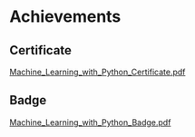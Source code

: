

# Achievements
## Certificate
[Machine_Learning_with_Python_Certificate.pdf](https://prod-files-secure.s3.us-west-2.amazonaws.com/03e82b26-cccb-4906-bb56-adabcbdc0655/0f35a87e-0c16-48ac-af62-4e4cc34c6a19/Machine_Learning_with_Python_Certificate.pdf?X-Amz-Algorithm=AWS4-HMAC-SHA256&X-Amz-Content-Sha256=UNSIGNED-PAYLOAD&X-Amz-Credential=ASIAZI2LB4666DDUJ63Y%2F20250203%2Fus-west-2%2Fs3%2Faws4_request&X-Amz-Date=20250203T010940Z&X-Amz-Expires=3600&X-Amz-Security-Token=IQoJb3JpZ2luX2VjEO%2F%2F%2F%2F%2F%2F%2F%2F%2F%2F%2FwEaCXVzLXdlc3QtMiJIMEYCIQCmcXGsPzj1TZ2EiSY4r4IPa%2BDw4AlVgUb9D5yUFMlAwQIhAKD%2FSCvK86ejZC9fOBF%2FGJus9fwxIqziBDl7OFvU5VNkKogECPj%2F%2F%2F%2F%2F%2F%2F%2F%2F%2FwEQABoMNjM3NDIzMTgzODA1IgzoRegi3mRErnLuM8Uq3AOn5MmF8DLr5AGt8aVXImg13kwcsUTa7srjBx%2F4TaxRGwS45vWhcG5VzQBOTBMsSpttvMsfo%2FJGOHcAcircwy%2FSv54urjiJiWAK7l9SFBTVtF3l6zfKuOgnC2ttpGtRsLhbnazuqfVLnCVqI5SInRmtZR72cU6wXoQ1b8HMULsNQC6dFXyoVzLXCiGdl15H8ptPqln%2F5%2FOGEQz19Vq3kKENWRLnyJQvxdi9CtWfPaJtQ2LOpSb9IXflBq%2FiMfmV20u5M8Bk6qfpHMvthdlaBvrZYsGQ1tUJA37E679eTE8GdK8NYHJ9KpIzzdTGsfA%2Fuc05kbA1KxUS3NvQfKK5mpL7CJl1kKzJQevopn%2FChI46mPgxN53V9wfa2h4nsVqdcAXu6L1f8rUgbLrMN2qp0yg1yjs3OViowQP1yOWo07cXtlPwebNgu06cebBBuCzRv%2F1cTzSCa2YgLY98nI6aD9m7DDk4sXQ%2FMwgKooeRbTP7YI3%2BXDqxlcPNHsx40anmtYYrTL9P9nXcLiJQ5YUOmlcja7xG5KazncpVF9nw29vWXzsZVf7qnIt1jWC%2BNrV5OQ270Swiis%2FYR5jezOygqhLlKkpg6Vlbi33x7dmgASzOUESBWSNqG0ZkSgi85TDM5P%2B8BjqkASKLDtKmGWa2Krvoz6xhpus0EJoDoXT5%2B2ympUXKyu%2BPxD3aEIVEUQU%2Fo8KmJ4swT1kbMGRiJX7ve7mr3cI1n5IiHJ%2FpuLOuJk54owR1EHhZKTlMJQWhK2WFkJCL6yfdkZpPCpOu8TL2bA0FJT29r2Ndq1ylTSzEjYhyyLihEXfOjHdTnWLwNKDdTKd1Ft%2BLElD6e8RpP%2BQrPbTrKuUe%2BpIuhqMr&X-Amz-Signature=02fc8c41b2dcb4f3e2efb4174f78a76513f5ff17b317340dc172aae360c9d92b&X-Amz-SignedHeaders=host&x-id=GetObject)
## Badge
[Machine_Learning_with_Python_Badge.pdf](https://prod-files-secure.s3.us-west-2.amazonaws.com/03e82b26-cccb-4906-bb56-adabcbdc0655/ff622a22-73d6-44e3-9c7b-e89a8e61b7aa/Machine_Learning_with_Python_Badge.pdf?X-Amz-Algorithm=AWS4-HMAC-SHA256&X-Amz-Content-Sha256=UNSIGNED-PAYLOAD&X-Amz-Credential=ASIAZI2LB4666DDUJ63Y%2F20250203%2Fus-west-2%2Fs3%2Faws4_request&X-Amz-Date=20250203T010940Z&X-Amz-Expires=3600&X-Amz-Security-Token=IQoJb3JpZ2luX2VjEO%2F%2F%2F%2F%2F%2F%2F%2F%2F%2F%2FwEaCXVzLXdlc3QtMiJIMEYCIQCmcXGsPzj1TZ2EiSY4r4IPa%2BDw4AlVgUb9D5yUFMlAwQIhAKD%2FSCvK86ejZC9fOBF%2FGJus9fwxIqziBDl7OFvU5VNkKogECPj%2F%2F%2F%2F%2F%2F%2F%2F%2F%2FwEQABoMNjM3NDIzMTgzODA1IgzoRegi3mRErnLuM8Uq3AOn5MmF8DLr5AGt8aVXImg13kwcsUTa7srjBx%2F4TaxRGwS45vWhcG5VzQBOTBMsSpttvMsfo%2FJGOHcAcircwy%2FSv54urjiJiWAK7l9SFBTVtF3l6zfKuOgnC2ttpGtRsLhbnazuqfVLnCVqI5SInRmtZR72cU6wXoQ1b8HMULsNQC6dFXyoVzLXCiGdl15H8ptPqln%2F5%2FOGEQz19Vq3kKENWRLnyJQvxdi9CtWfPaJtQ2LOpSb9IXflBq%2FiMfmV20u5M8Bk6qfpHMvthdlaBvrZYsGQ1tUJA37E679eTE8GdK8NYHJ9KpIzzdTGsfA%2Fuc05kbA1KxUS3NvQfKK5mpL7CJl1kKzJQevopn%2FChI46mPgxN53V9wfa2h4nsVqdcAXu6L1f8rUgbLrMN2qp0yg1yjs3OViowQP1yOWo07cXtlPwebNgu06cebBBuCzRv%2F1cTzSCa2YgLY98nI6aD9m7DDk4sXQ%2FMwgKooeRbTP7YI3%2BXDqxlcPNHsx40anmtYYrTL9P9nXcLiJQ5YUOmlcja7xG5KazncpVF9nw29vWXzsZVf7qnIt1jWC%2BNrV5OQ270Swiis%2FYR5jezOygqhLlKkpg6Vlbi33x7dmgASzOUESBWSNqG0ZkSgi85TDM5P%2B8BjqkASKLDtKmGWa2Krvoz6xhpus0EJoDoXT5%2B2ympUXKyu%2BPxD3aEIVEUQU%2Fo8KmJ4swT1kbMGRiJX7ve7mr3cI1n5IiHJ%2FpuLOuJk54owR1EHhZKTlMJQWhK2WFkJCL6yfdkZpPCpOu8TL2bA0FJT29r2Ndq1ylTSzEjYhyyLihEXfOjHdTnWLwNKDdTKd1Ft%2BLElD6e8RpP%2BQrPbTrKuUe%2BpIuhqMr&X-Amz-Signature=4d29086a1db85dd5c24f5bd6614a9e625209b796d664c4e9aa1709b9b489d73c&X-Amz-SignedHeaders=host&x-id=GetObject)